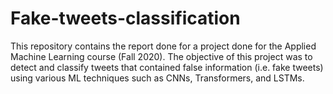 # Fake-tweets-classification
This repository contains the report done for a project done for the Applied Machine Learning course (Fall 2020).
The objective of this project was to detect and classify tweets that contained false information (i.e. fake tweets) using various ML techniques such as CNNs, Transformers, and LSTMs.
